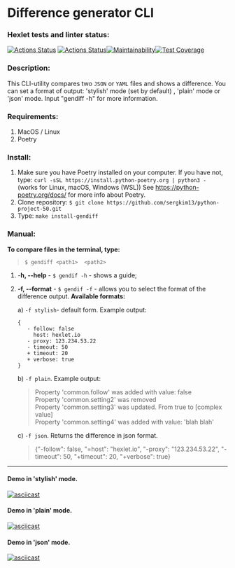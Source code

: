 # Difference generator CLI

### Hexlet tests and linter status:
[![Actions Status](https://github.com/sergkim13/python-project-50/workflows/hexlet-check/badge.svg)](https://github.com/sergkim13/python-project-50/actions)
[![Actions Status](https://github.com/sergkim13/python-project-50/actions/workflows/project_ci.yml/badge.svg)](https://github.com/sergkim13/python-project-50/actions/workflows/project_ci.yml)[![Maintainability](https://api.codeclimate.com/v1/badges/4b548ad9dd2986338109/maintainability)](https://codeclimate.com/github/sergkim13/python-project-50/maintainability)[![Test Coverage](https://api.codeclimate.com/v1/badges/4b548ad9dd2986338109/test_coverage)](https://codeclimate.com/github/sergkim13/python-project-50/test_coverage)

### Description:
This CLI-utility compares two `JSON` or `YAML` files and shows a difference. You can set a format of output: 'stylish' mode (set by default) , 'plain' mode or 'json' mode.
Input "gendiff -h" for more information.

### Requirements:
1. MacOS / Linux
2. Poetry

### Install:
1. Make sure you have Poetry installed on your computer.
If you have not, type:
`curl -sSL https://install.python-poetry.org | python3 -` (works for Linux, macOS, Windows (WSL))
See https://python-poetry.org/docs/ for more info about Poetry.
2. Clone repository:
`$ git clone https://github.com/sergkim13/python-project-50.git`
3. Type: 
`make install-gendiff`

### Manual:
**To compare files in the terminal, type:**  
>`$ gendiff <path1>  <path2>`

1. -**h, --help** - `$ gendif -h` - shows a guide;
2. **-f, --format** - `$ gendif -f` - allows you to select the format of the 
difference output. **Available formats:**
  
   a) `-f stylish`- default form. Example output:

    > 
       {
          - follow: false
            host: hexlet.io
          - proxy: 123.234.53.22
          - timeout: 50
          + timeout: 20
          + verbose: true
       }
    
    b) `-f plain`. Example output:  
  
    > Property 'common.follow' was added with value: false  
    Property 'common.setting2' was removed  
    Property 'common.setting3' was updated. From true to [complex value]  
    Property 'common.setting4' was added with value: 'blah blah'

    c) `-f json`. Returns the difference in json format.
  
    >{"-follow": false, "=host": "hexlet.io", "-proxy": "123.234.53.22", "-timeout": 50, "+timeout": 20, "+verbose": true}
______________

#### Demo in 'stylish' mode.
[![asciicast](https://asciinema.org/a/Q6PH9m3bcVfdljH6yPOqRNnq7.svg)](https://asciinema.org/a/Q6PH9m3bcVfdljH6yPOqRNnq7)

#### Demo in 'plain' mode.
[![asciicast](https://asciinema.org/a/TZc0azdhkC8ruBZH5mKyuP4IC.svg)](https://asciinema.org/a/TZc0azdhkC8ruBZH5mKyuP4IC)

#### Demo in 'json' mode.
[![asciicast](https://asciinema.org/a/a6u4PCgb7ZzavIvc1natUaHwE.svg)](https://asciinema.org/a/a6u4PCgb7ZzavIvc1natUaHwE)